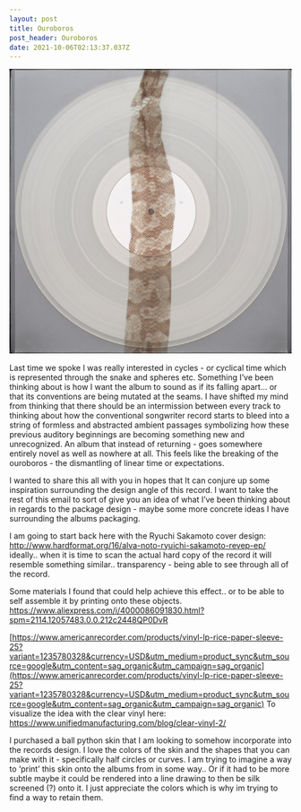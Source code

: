 ```yaml
---
layout: post
title: Ouroboros
post_header: Ouroboros
date: 2021-10-06T02:13:37.037Z
---
```



![](/assets/uploads/ouroboros-cover.png "Here lies an image above me")

Last time we spoke I was really interested in cycles - or cyclical time which is represented through the snake and spheres etc. Something I’ve been thinking about is how I want the album to sound as if its falling apart… or that its conventions are being mutated at the seams. I have shifted my mind from thinking that there should be an intermission between every track to thinking about how the conventional songwriter record starts to bleed into a string of formless and abstracted ambient passages symbolizing how these previous auditory beginnings are becoming something new and unrecognized. An album that instead of returning - goes somewhere entirely novel as well as nowhere at all. This feels like the breaking of the ouroboros - the dismantling of linear time or expectations.

I wanted to share this all with you in hopes that It can conjure up some inspiration surrounding the design angle of this record. I want to take the rest of this email to sort of give you an idea of what I’ve been thinking about in regards to the package design - maybe some more concrete ideas I have surrounding the albums packaging.

I am going to start back here with the Ryuchi Sakamoto cover design: <http://www.hardformat.org/16/alva-noto-ryuichi-sakamoto-revep-ep/> ideally.. when it is time to scan the actual hard copy of the record it will resemble something similar.. transparency - being able to see through all of the record.

Some materials I found that could help achieve this effect.. or to be able to self assemble it by printing onto these objects. <https://www.aliexpress.com/i/4000086091830.html?spm=2114.12057483.0.0.212c2448QP0DvR>

[https://www.americanrecorder.com/products/vinyl-lp-rice-paper-sleeve-25?variant=1235780328&currency=USD&utm_medium=product_sync&utm_source=google&utm_content=sag_organic&utm_campaign=sag_organic](https://www.americanrecorder.com/products/vinyl-lp-rice-paper-sleeve-25?variant=1235780328&currency=USD&utm_medium=product_sync&utm_source=google&utm_content=sag_organic&utm_campaign=sag_organic) To visualize the idea with the clear vinyl here: <https://www.unifiedmanufacturing.com/blog/clear-vinyl-2/>

I purchased a ball python skin that I am looking to somehow incorporate into the records design. I love the colors of the skin and the shapes that you can make with it - specifically half circles or curves. I am trying to imagine a way to ‘print’ this skin onto the albums from in some way.. Or if it had to be more subtle maybe it could be rendered into a line drawing to then be silk screened (?) onto it. I just appreciate the colors which is why im trying to find a way to retain them.